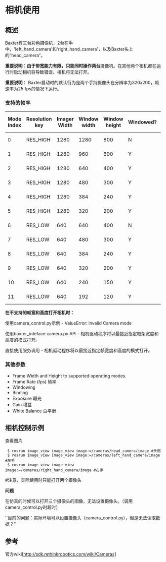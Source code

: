 # 相机使用

## 概述

Baxter有三台彩色摄像机，2台在手中，'left_hand_camera'和'right_hand_camera'，以及Baxter头上的“head_camera”。

**重要说明：**由于带宽能力有限，**只能**同时操作**两台**摄像机。在其他两个相机都在运行时启动相机将导致错误，相机将无法打开。

**重要说明：** Baxter启动时的默认行为是两个手持摄像头在分辨率为320x200，帧速率为25 fps的情况下运行。

### **支持的帧率**



| Mode Index | Resolution key | Imager Width | Window width | Window height | Windowed? | Max. Refresh Rate |
| ---------- | -------------- | ------------ | ------------ | ------------- | --------- | ----------------- |
| 0          | RES_HIGH       | 1280         | 1280         | 800           | N         | 14.1 fps          |
| 1          | RES_HIGH       | 1280         | 960          | 600           | Y         | 23.8 fps          |
| 2          | RES_HIGH       | 1280         | 640          | 400           | Y         | 27.8 fps          |
| 3          | RES_HIGH       | 1280         | 480          | 300           | Y         | 27.9 fps          |
| 4          | RES_HIGH       | 1280         | 384          | 240           | Y         | 27.8 fps          |
| 5          | RES_HIGH       | 1280         | 320          | 200           | Y         | 27.9 fps          |
| 6          | RES_LOW        | 640          | 640          | 400           | N         | 47.6 fps          |
| 7          | RES_LOW        | 640          | 480          | 300           | Y         | 55.5 fps          |
| 8          | RES_LOW        | 640          | 384          | 240           | Y         | 55.5 fps          |
| 9          | RES_LOW        | 640          | 320          | 200           | Y         | 55.5 fps          |
| 10         | RES_LOW        | 640          | 240          | 150           | Y         | 55.5 fps          |
| 11         | RES_LOW        | 640          | 192          | 120           | Y         | 55.5 fps          |

**在不支持的帧宽和高度打开相机时：** 

使用camera_control.py示例 - ValueError: Invalid Camera mode

使用baxter_inteface camera.py API - 相机驱动程序将以最接近指定框架宽度和高度的模式打开。

直接使用服务调用 - 相机驱动程序将以最接近指定帧宽度和高度的模式打开。

### 其他参数

- Frame Width and Height to supported operating modes.
- Frame Rate (fps) 帧率
- Windowing
- Binning
- Exposure 曝光
- Gain 增益
- White Balance 白平衡

## 相机控制示例

查看图片

```
 $ rosrun image_view image_view image:=/cameras/head_camera/image #头部
 $ rosrun image_view image_view image:=/cameras/left_hand_camera/image #左手
 $ rosrun image_view image_view image:=/cameras/right_hand_camera/image #右手
```

 #注意，实际使用时只能打开两个摄像头

**问题**

在仿真的时候可以打开三个摄像头的图像，无法设置摄像头。（调用camera_control.py时超时）

''目前的问题：实际环境可以设置摄像头（camera_control.py），但是无法读取数据？''

## 参考

官方wiki[http://sdk.rethinkrobotics.com/wiki/Cameras]
